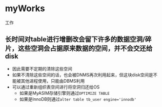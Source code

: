 # myWorks
工作

## 长时间对table进行增删改会留下许多的数据空洞/碎片，这些空洞会占据原来数据的空间，并不会交还给disk
- 因此需要不定期的清除这些空间
- 如果不清除这些空间的话，也会被DNMS再次利用起来，但这块disk空间是不能被其他进程使用，只能由DBMS利用
- 可以通过重新组织表空间进行将空洞归还给OS
    - 如果是MyASIM存储引擎则通过``OPTIMIZE TABLE``
    - 如果是InnoDB则通过``alter table tb_user engine='innodb'``

